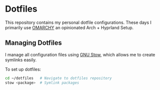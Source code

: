 # Dotfiles

This repository contains my personal dotfile configurations.
These days I primarily use [OMARCHY](https://omarchy.org) an opinionated Arch + Hyprland Setup.

## Managing Dotfiles

I manage all configuration files using [GNU Stow](https://www.gnu.org/software/stow/), which allows me to create symlinks easily.

To set up dotfiles:

```sh
cd ~/dotfiles   # Navigate to dotfiles repository
stow <package>  # Symlink packages
```
